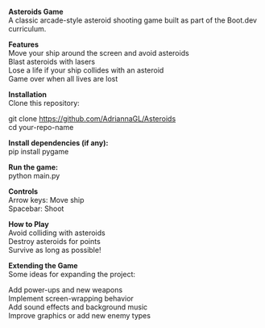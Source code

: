 **Asteroids Game**  
A classic arcade-style asteroid shooting game built as part of the Boot.dev curriculum.  

**Features**  
Move your ship around the screen and avoid asteroids  
Blast asteroids with lasers  
Lose a life if your ship collides with an asteroid  
Game over when all lives are lost  

**Installation**  
Clone this repository:  

git clone https://github.com/AdriannaGL/Asteroids  
cd your-repo-name  

**Install dependencies (if any):**  
pip install pygame  

**Run the game:**  
python main.py  

**Controls**  
Arrow keys: Move ship  
Spacebar: Shoot  

**How to Play**  
Avoid colliding with asteroids  
Destroy asteroids for points  
Survive as long as possible!  

**Extending the Game**  
Some ideas for expanding the project:  

Add power-ups and new weapons  
Implement screen-wrapping behavior  
Add sound effects and background music  
Improve graphics or add new enemy types  



